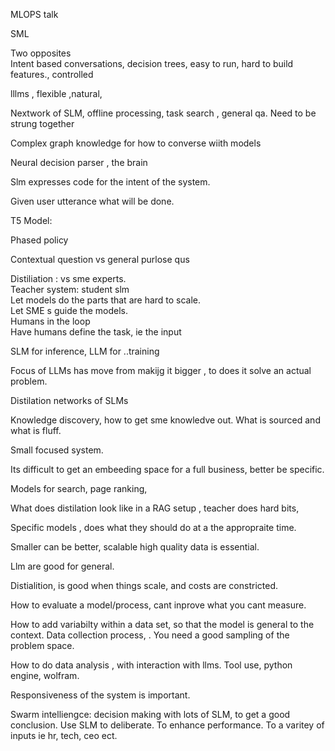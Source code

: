 
MLOPS talk 

SML  
  
Two opposites  
Intent based conversations, decision trees, easy to run, hard to build features., controlled  
  
lllms , flexible ,natural,  
  
Nextwork of SLM, offline processing, task search , general qa. Need to be strung together  
  
Complex graph knowledge for how to converse wiith models  
  
Neural decision parser , the brain  
  
  
Slm expresses code for the intent of the system.  
  
Given user utterance what will be done.  
  
T5 Model:  
  
Phased policy  
  
Contextual question vs general purlose qus  
  
Distiliation : vs sme experts.  
Teacher system: student slm  
Let models do the parts that are hard to scale.  
Let SME s guide the models.  
Humans in the loop  
Have humans define the task, ie the input  
  
SLM for inference, LLM for ..training  
  
Focus of LLMs has move from makijg it bigger , to does it solve an actual problem.  
  
Distilation networks of SLMs  
  
Knowledge discovery, how to get sme knowledve out. What is sourced and what is fluff.  
  
Small focused system.  
  
Its difficult to get an embeeding space for a full business, better be specific.  
  
Models for search, page ranking,  
  
What does distilation look like in a RAG setup , teacher does hard bits,  
  
Specific models , does what they should do at a the appropraite time.  
  
Smaller can be better, scalable high quality data is essential.  
  
Llm are good for general.  
  
Distialition, is good when things scale, and costs are constricted.  
  
How to evaluate a model/process, cant inprove what you cant measure.  
  
How to add variabilty within a data set, so that the model is general to the context. Data collection process, . You need a good sampling of the problem space.  
  
How to do data analysis , with interaction with llms. Tool use, python engine, wolfram.  
  
Responsiveness of the system is important.  
  
Swarm intelliengce: decision making with lots of SLM, to get a good conclusion. Use SLM to deliberate. To enhance performance. To a varitey of inputs ie hr, tech, ceo ect.